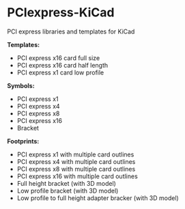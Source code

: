 # PCIexpress-KiCad
PCI express libraries and templates for KiCad

**Templates:**
* PCI express x16 card full size
* PCI express x16 card half length
* PCI express x1 card low profile

**Symbols:**
* PCI express x1
* PCI express x4
* PCI express x8
* PCI express x16
* Bracket

**Footprints:**
* PCI express x1 with multiple card outlines
* PCI express x4 with multiple card outlines
* PCI express x8 with multiple card outlines
* PCI express x16 with multiple card outlines
* Full height bracket (with 3D model)
* Low profile bracket (with 3D model)
* Low profile to full height adapter bracker (with 3D model)
